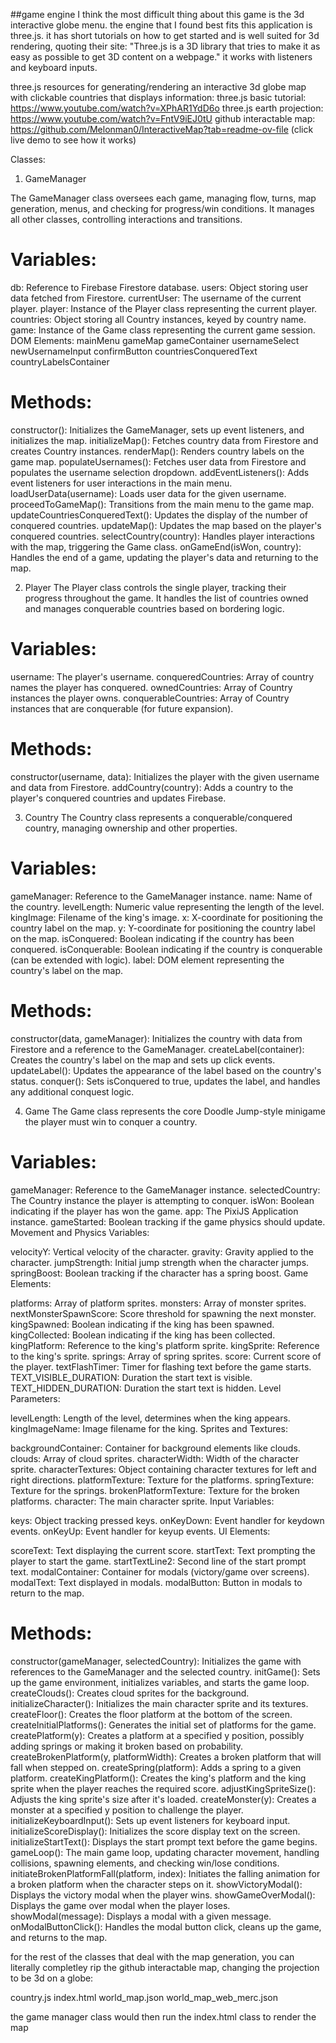 ##game engine
I think the most difficult thing about this game is the 3d interactive globe menu. the engine that I found best fits this application is three.js. it has short tutorials on how to get started and is well suited for 3d rendering, quoting their site: "Three.js is a 3D library that tries to make it as easy as possible to get 3D content on a webpage."
it works with listeners and keyboard inputs.

three.js resources for generating/rendering an interactive 3d globe map with clickable countries that displays information:
three.js basic tutorial: https://www.youtube.com/watch?v=XPhAR1YdD6o
three.js earth projection: https://www.youtube.com/watch?v=FntV9iEJ0tU
github interactable map: https://github.com/Melonman0/InteractiveMap?tab=readme-ov-file (click live demo to see how it works)

Classes:

1. GameManager

The GameManager class oversees each game, managing flow, turns, map generation, menus, and checking for progress/win conditions. It manages all other classes, controlling interactions and transitions.

# Variables:

db: Reference to Firebase Firestore database.
users: Object storing user data fetched from Firestore.
currentUser: The username of the current player.
player: Instance of the Player class representing the current player.
countries: Object storing all Country instances, keyed by country name.
game: Instance of the Game class representing the current game session.
DOM Elements:
mainMenu
gameMap
gameContainer
usernameSelect
newUsernameInput
confirmButton
countriesConqueredText
countryLabelsContainer

# Methods:

constructor(): Initializes the GameManager, sets up event listeners, and initializes the map.
initializeMap(): Fetches country data from Firestore and creates Country instances.
renderMap(): Renders country labels on the game map.
populateUsernames(): Fetches user data from Firestore and populates the username selection dropdown.
addEventListeners(): Adds event listeners for user interactions in the main menu.
loadUserData(username): Loads user data for the given username.
proceedToGameMap(): Transitions from the main menu to the game map.
updateCountriesConqueredText(): Updates the display of the number of conquered countries.
updateMap(): Updates the map based on the player's conquered countries.
selectCountry(country): Handles player interactions with the map, triggering the Game class.
onGameEnd(isWon, country): Handles the end of a game, updating the player's data and returning to the map.

2. Player
   The Player class controls the single player, tracking their progress throughout the game. It handles the list of countries owned and manages conquerable countries based on bordering logic.

# Variables:

username: The player's username.
conqueredCountries: Array of country names the player has conquered.
ownedCountries: Array of Country instances the player owns.
conquerableCountries: Array of Country instances that are conquerable (for future expansion).

# Methods:

constructor(username, data): Initializes the player with the given username and data from Firestore.
addCountry(country): Adds a country to the player's conquered countries and updates Firebase.

3. Country
   The Country class represents a conquerable/conquered country, managing ownership and other properties.

# Variables:

gameManager: Reference to the GameManager instance.
name: Name of the country.
levelLength: Numeric value representing the length of the level.
kingImage: Filename of the king's image.
x: X-coordinate for positioning the country label on the map.
y: Y-coordinate for positioning the country label on the map.
isConquered: Boolean indicating if the country has been conquered.
isConquerable: Boolean indicating if the country is conquerable (can be extended with logic).
label: DOM element representing the country's label on the map.

# Methods:

constructor(data, gameManager): Initializes the country with data from Firestore and a reference to the GameManager.
createLabel(container): Creates the country's label on the map and sets up click events.
updateLabel(): Updates the appearance of the label based on the country's status.
conquer(): Sets isConquered to true, updates the label, and handles any additional conquest logic.

4. Game
   The Game class represents the core Doodle Jump-style minigame the player must win to conquer a country.

# Variables:

gameManager: Reference to the GameManager instance.
selectedCountry: The Country instance the player is attempting to conquer.
isWon: Boolean indicating if the player has won the game.
app: The PixiJS Application instance.
gameStarted: Boolean tracking if the game physics should update.
Movement and Physics Variables:

velocityY: Vertical velocity of the character.
gravity: Gravity applied to the character.
jumpStrength: Initial jump strength when the character jumps.
springBoost: Boolean tracking if the character has a spring boost.
Game Elements:

platforms: Array of platform sprites.
monsters: Array of monster sprites.
nextMonsterSpawnScore: Score threshold for spawning the next monster.
kingSpawned: Boolean indicating if the king has been spawned.
kingCollected: Boolean indicating if the king has been collected.
kingPlatform: Reference to the king's platform sprite.
kingSprite: Reference to the king's sprite.
springs: Array of spring sprites.
score: Current score of the player.
textFlashTimer: Timer for flashing text before the game starts.
TEXT_VISIBLE_DURATION: Duration the start text is visible.
TEXT_HIDDEN_DURATION: Duration the start text is hidden.
Level Parameters:

levelLength: Length of the level, determines when the king appears.
kingImageName: Image filename for the king.
Sprites and Textures:

backgroundContainer: Container for background elements like clouds.
clouds: Array of cloud sprites.
characterWidth: Width of the character sprite.
characterTextures: Object containing character textures for left and right directions.
platformTexture: Texture for the platforms.
springTexture: Texture for the springs.
brokenPlatformTexture: Texture for the broken platforms.
character: The main character sprite.
Input Variables:

keys: Object tracking pressed keys.
onKeyDown: Event handler for keydown events.
onKeyUp: Event handler for keyup events.
UI Elements:

scoreText: Text displaying the current score.
startText: Text prompting the player to start the game.
startTextLine2: Second line of the start prompt text.
modalContainer: Container for modals (victory/game over screens).
modalText: Text displayed in modals.
modalButton: Button in modals to return to the map.

# Methods:

constructor(gameManager, selectedCountry): Initializes the game with references to the GameManager and the selected country.
initGame(): Sets up the game environment, initializes variables, and starts the game loop.
createClouds(): Creates cloud sprites for the background.
initializeCharacter(): Initializes the main character sprite and its textures.
createFloor(): Creates the floor platform at the bottom of the screen.
createInitialPlatforms(): Generates the initial set of platforms for the game.
createPlatform(y): Creates a platform at a specified y position, possibly adding springs or making it broken based on probability.
createBrokenPlatform(y, platformWidth): Creates a broken platform that will fall when stepped on.
createSpring(platform): Adds a spring to a given platform.
createKingPlatform(): Creates the king's platform and the king sprite when the player reaches the required score.
adjustKingSpriteSize(): Adjusts the king sprite's size after it's loaded.
createMonster(y): Creates a monster at a specified y position to challenge the player.
initializeKeyboardInput(): Sets up event listeners for keyboard input.
initializeScoreDisplay(): Initializes the score display text on the screen.
initializeStartText(): Displays the start prompt text before the game begins.
gameLoop(): The main game loop, updating character movement, handling collisions, spawning elements, and checking win/lose conditions.
initiateBrokenPlatformFall(platform, index): Initiates the falling animation for a broken platform when the character steps on it.
showVictoryModal(): Displays the victory modal when the player wins.
showGameOverModal(): Displays the game over modal when the player loses.
showModal(message): Displays a modal with a given message.
onModalButtonClick(): Handles the modal button click, cleans up the game, and returns to the map.

for the rest of the classes that deal with the map generation, you can literally completley rip the github interactable map, changing the projection to be 3d on a globe:

country.js
index.html
world_map.json
world_map_web_merc.json

the game manager class would then run the index.html class to render the map
